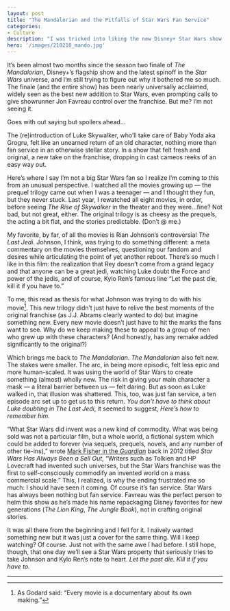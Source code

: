```yaml
---
layout: post
title: "The Mandalorian and the Pitfalls of Star Wars Fan Service"
categories:
- Culture
description: "I was tricked into liking the new Disney+ Star Wars show. Until the finale."
hero: '/images/210210_mando.jpg'
---
```



It’s been almost two months since the season two finale of *The Mandalorian*, Disney+’s flagship show and the latest spinoff in the *Star Wars* universe, and I’m still trying to figure out why it bothered me so much. The finale (and the entire show) has been nearly universally acclaimed, widely seen as the best new addition to Star Wars, even prompting calls to give showrunner Jon Favreau control over the franchise. But me? I’m not seeing it.

Goes with out saying but spoilers ahead…

The (re)introduction of Luke Skywalker, who’ll take care of Baby Yoda aka Grogru, felt like an unearned return of an old character, nothing more than fan service in an otherwise stellar story. In a show that felt fresh and original, a new take on the franchise, dropping in cast cameos reeks of an easy way out.

Here’s where I say I’m not a big Star Wars fan so I realize I’m coming to this from an unusual perspective. I watched all the movies growing up — the prequel trilogy came out when I was a teenager — and I thought they fun, but they never stuck. Last year, I rewatched all eight movies, in order, before seeing *The Rise of Skywalker* in the theater and they were…fine? Not bad, but not great, either. The original trilogy is as cheesy as the prequels, the acting a bit flat, and the stories predictable. (Don’t @ me.)

My favorite, by far, of all the movies is Rian Johnson’s controversial *The Last Jedi*. Johnson, I think, was trying to do something different: a meta commentary on the movies themselves, questioning our fandom and desires while articulating the point of yet another reboot. There’s so much I like in this film: the realization that Rey doesn’t come from a grand legacy and that anyone can be a great jedi, watching Luke doubt the Force and power of the jedis, and of course, Kylo Ren’s famous line “Let the past die, kill it if you have to.”

To me, this read as thesis for what Johnson was trying to do with his movie[^1]. This new trilogy didn’t just have to relive the best moments of the original franchise (as J.J. Abrams clearly wanted to do) but imagine something new. Every new movie doesn’t just have to hit the marks the fans want to see. Why do we keep making these to appeal to a group of men who grew up with these characters? (And honestly, has any remake added significantly to the original?)

Which brings me back to *The Mandalorian*. *The Mandalorian* also felt new. The stakes were smaller. The arc, in being more episodic, felt less epic and more human-scaled. It was using the world of Star Wars to create something (almost) wholly new. The risk in giving your main character a mask — a literal barrier between us — felt daring. But as soon as Luke walked in, that illusion was shattered. This, too, was just fan service, a ten episode arc set up to get us to this return. *You don’t have to think about Luke doubting in The Last Jedi*, it seemed to suggest, *Here’s how to remember him*.

“What Star Wars did invent was a new kind of commodity. What was being sold was not a particular film, but a whole world, a fictional system which could be added to forever (via sequels, prequels, novels, and any number of other tie-ins),” wrote [Mark Fisher in the *Guardian*](https://www.theguardian.com/commentisfree/2012/nov/01/star-wars-disney-sell-out) back in 2012 titled *Star Wars Has Always Been a Sell Out*, “Writers such as Tolkien and HP Lovecraft had invented such universes, but the Star Wars franchise was the first to self-consciously commodify an invented world on a mass commercial scale.” This, I realized, is why the ending frustrated me so much: I should have seen it coming. Of course it’s fan service. Star Wars has always been nothing but fan service. Favreau was the perfect person to helm this show as he’s made his name repackaging Disney favorites for new generations (*The Lion King*, *The Jungle Book*), not in crafting original stories.

It was all there from the beginning and I fell for it. I naively wanted something new but it was just a cover for the same thing. Will I keep watching? Of course. Just not with the same awe I had before. I still hope, though, that one day we’ll see a Star Wars property that seriously tries to take Johnson and Kylo Ren’s note to heart. *Let the past die. Kill it if you have to.*

----

[^1]: As Godard said: “Every movie is a documentary about its own making.”
